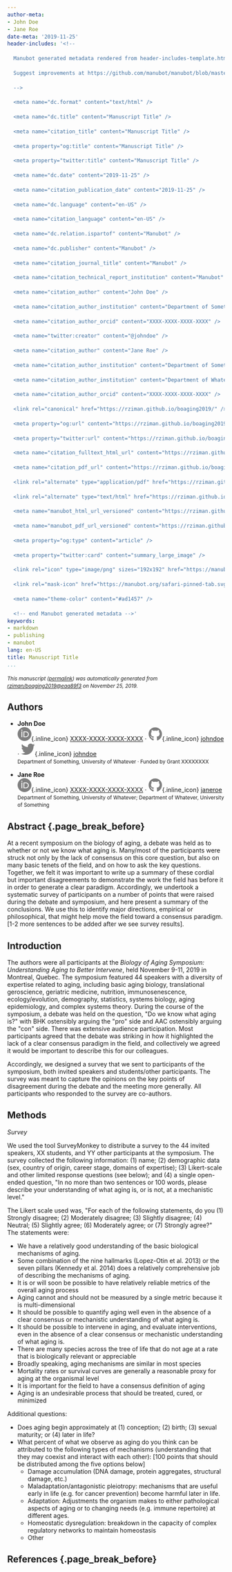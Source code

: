 ```yaml
---
author-meta:
- John Doe
- Jane Roe
date-meta: '2019-11-25'
header-includes: '<!--

  Manubot generated metadata rendered from header-includes-template.html.

  Suggest improvements at https://github.com/manubot/manubot/blob/master/manubot/process/header-includes-template.html

  -->

  <meta name="dc.format" content="text/html" />

  <meta name="dc.title" content="Manuscript Title" />

  <meta name="citation_title" content="Manuscript Title" />

  <meta property="og:title" content="Manuscript Title" />

  <meta property="twitter:title" content="Manuscript Title" />

  <meta name="dc.date" content="2019-11-25" />

  <meta name="citation_publication_date" content="2019-11-25" />

  <meta name="dc.language" content="en-US" />

  <meta name="citation_language" content="en-US" />

  <meta name="dc.relation.ispartof" content="Manubot" />

  <meta name="dc.publisher" content="Manubot" />

  <meta name="citation_journal_title" content="Manubot" />

  <meta name="citation_technical_report_institution" content="Manubot" />

  <meta name="citation_author" content="John Doe" />

  <meta name="citation_author_institution" content="Department of Something, University of Whatever" />

  <meta name="citation_author_orcid" content="XXXX-XXXX-XXXX-XXXX" />

  <meta name="twitter:creator" content="@johndoe" />

  <meta name="citation_author" content="Jane Roe" />

  <meta name="citation_author_institution" content="Department of Something, University of Whatever" />

  <meta name="citation_author_institution" content="Department of Whatever, University of Something" />

  <meta name="citation_author_orcid" content="XXXX-XXXX-XXXX-XXXX" />

  <link rel="canonical" href="https://rziman.github.io/boaging2019/" />

  <meta property="og:url" content="https://rziman.github.io/boaging2019/" />

  <meta property="twitter:url" content="https://rziman.github.io/boaging2019/" />

  <meta name="citation_fulltext_html_url" content="https://rziman.github.io/boaging2019/" />

  <meta name="citation_pdf_url" content="https://rziman.github.io/boaging2019/manuscript.pdf" />

  <link rel="alternate" type="application/pdf" href="https://rziman.github.io/boaging2019/manuscript.pdf" />

  <link rel="alternate" type="text/html" href="https://rziman.github.io/boaging2019/v/eaa89f30dab1b7e776b5c2c08309ba5e06ea97cd/" />

  <meta name="manubot_html_url_versioned" content="https://rziman.github.io/boaging2019/v/eaa89f30dab1b7e776b5c2c08309ba5e06ea97cd/" />

  <meta name="manubot_pdf_url_versioned" content="https://rziman.github.io/boaging2019/v/eaa89f30dab1b7e776b5c2c08309ba5e06ea97cd/manuscript.pdf" />

  <meta property="og:type" content="article" />

  <meta property="twitter:card" content="summary_large_image" />

  <link rel="icon" type="image/png" sizes="192x192" href="https://manubot.org/favicon-192x192.png" />

  <link rel="mask-icon" href="https://manubot.org/safari-pinned-tab.svg" color="#ad1457" />

  <meta name="theme-color" content="#ad1457" />

  <!-- end Manubot generated metadata -->'
keywords:
- markdown
- publishing
- manubot
lang: en-US
title: Manuscript Title
...
```







<small><em>
This manuscript
([permalink](https://rziman.github.io/boaging2019/v/eaa89f30dab1b7e776b5c2c08309ba5e06ea97cd/))
was automatically generated
from [rziman/boaging2019@eaa89f3](https://github.com/rziman/boaging2019/tree/eaa89f30dab1b7e776b5c2c08309ba5e06ea97cd)
on November 25, 2019.
</em></small>

## Authors



+ **John Doe**<br>
    ![ORCID icon](images/orcid.svg){.inline_icon}
    [XXXX-XXXX-XXXX-XXXX](https://orcid.org/XXXX-XXXX-XXXX-XXXX)
    · ![GitHub icon](images/github.svg){.inline_icon}
    [johndoe](https://github.com/johndoe)
    · ![Twitter icon](images/twitter.svg){.inline_icon}
    [johndoe](https://twitter.com/johndoe)<br>
  <small>
     Department of Something, University of Whatever
     · Funded by Grant XXXXXXXX
  </small>

+ **Jane Roe**<br>
    ![ORCID icon](images/orcid.svg){.inline_icon}
    [XXXX-XXXX-XXXX-XXXX](https://orcid.org/XXXX-XXXX-XXXX-XXXX)
    · ![GitHub icon](images/github.svg){.inline_icon}
    [janeroe](https://github.com/janeroe)<br>
  <small>
     Department of Something, University of Whatever; Department of Whatever, University of Something
  </small>



## Abstract {.page_break_before}

At a recent symposium on the biology of aging, a debate was held as to whether or not we know what aging is. Many/most of the participants were struck not only by the lack of consensus on this core question, but also on many basic tenets of the field, and on how to ask the key questions. Together, we felt it was important to write up a summary of these cordial but important disagreements to demonstrate the work the field has before it in order to generate a clear paradigm. Accordingly, we undertook a systematic survey of participants on a number of points that were raised during the debate and symposium, and here present a summary of the conclusions. We use this to identify major directions, empirical or philosophical, that might help move the field toward a consensus paradigm. \[1-2 more sentences to be added after we see survey results\].


## Introduction

The authors were all participants at the _Biology of Aging Symposium: Understanding Aging to Better Intervene_, held November 9-11, 2019 in Montreal, Quebec. The symposium featured 44 speakers with a diversity of expertise related to aging, including basic aging biology, translational geroscience, geriatric medicine, nutrition, immunosenescence, ecology/evolution, demography, statistics, systems biology, aging epidemiology, and complex systems theory. During the course of the symposium, a debate was held on the question, "Do we know what aging is?" with BHK ostensibly arguing the "pro" side and AAC ostensibly arguing the "con" side. There was extensive audience participation. Most participants agreed that the debate was striking in how it highlighted the lack of a clear consensus paradigm in the field, and collectively we agreed it would be important to describe this for our colleagues.

Accordingly, we designed a survey that we sent to participants of the symposium, both invited speakers and students/other participants. The survey was meant to capture the opinions on the key points of disagreement during the debate and the meeting more generally. All participants who responded to the survey are co-authors.


## Methods

_Survey_

We used the tool SurveyMonkey to distribute a survey to the 44 invited speakers, XX students, and YY other participants at the symposium. The survey collected the following information: (1) name; (2) demographic data (sex, country of origin, career stage, domains of expertise); (3) Likert-scale and other limited response questions (see below); and (4) a single open-ended question, "In no more than two sentences or 100 words, please describe your understanding of what aging is, or is not, at a mechanistic level."

The Likert scale used was, "For each of the following statements, do you (1) Strongly disagree; (2) Moderately disagree; (3) Slightly disagree; (4) Neutral; (5) Slightly agree; (6) Moderately agree; or (7) Strongly agree?" The statements were:

* We have a relatively good understanding of the basic biological mechanisms of aging.
* Some combination of the nine hallmarks (Lopez-Otin et al. 2013) or the seven pillars (Kennedy et al. 2014) does a relatively comprehensive job of describing the mechanisms of aging.
* It is or will soon be possible to have relatively reliable metrics of the overall aging process
* Aging cannot and should not be measured by a single metric because it is multi-dimensional
* It should be possible to quantify aging well even in the absence of a clear consensus or mechanistic understanding of what aging is.
* It should be possible to intervene in aging, and evaluate interventions, even in the absence of a clear consensus or mechanistic understanding of what aging is.
* There are many species across the tree of life that do not age at a rate that is biologically relevant or appreciable
* Broadly speaking, aging mechanisms are similar in most species
* Mortality rates or survival curves are generally a reasonable proxy for aging at the organismal level
* It is important for the field to have a consensus definition of aging
* Aging is an undesirable process that should be treated, cured, or minimized

Additional questions:

* Does aging begin approximately at (1) conception; (2) birth; (3) sexual maturity; or (4) later in life?
* What percent of what we observe as aging do you think can be attributed to the following types of mechanisms (understanding that they may coexist and interact with each other): \[100 points that should be distributed among the five options below\]
    - Damage accumulation (DNA damage, protein aggregates, structural damage, etc.)
    - Maladaptation/antagonistic pleiotropy: mechanisms that are useful early in life (e.g. for cancer prevention) become harmful later in life.
    - Adaptation: Adjustments the organism makes to either pathological aspects of aging or to changing needs (e.g. immune repertoire) at different ages.
    - Homeostatic dysregulation: breakdown in the capacity of complex regulatory networks to maintain homeostasis
    - Other


## References {.page_break_before}

<!-- Explicitly insert bibliography here -->
<div id="refs"></div>
